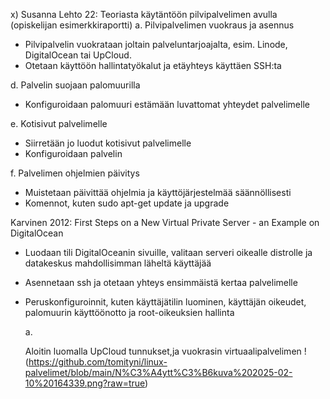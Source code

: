 x) 
Susanna Lehto 22: Teoriasta käytäntöön pilvipalvelimen avulla (opiskelijan esimerkkiraportti)
  a. Pilvipalvelimen vuokraus ja asennus
  - Pilvipalvelin vuokrataan joltain palveluntarjoajalta, esim. Linode, DigitalOcean tai UpCloud.
  - Otetaan käyttöön hallintatyökalut ja etäyhteys käyttäen SSH:ta
  
  d. Palvelin suojaan palomuurilla
  - Konfiguroidaan palomuuri estämään luvattomat yhteydet palvelimelle

  e. Kotisivut palvelimelle
  - Siirretään jo luodut kotisivut palvelimelle
  - Konfiguroidaan palvelin

  f. Palvelimen ohjelmien päivitys
  - Muistetaan päivittää ohjelmia ja käyttöjärjestelmää säännöllisesti
  - Komennot, kuten sudo apt-get update ja upgrade


Karvinen 2012: First Steps on a New Virtual Private Server - an Example on DigitalOcean    

- Luodaan tili DigitalOceanin sivuille, valitaan serveri oikealle distrolle ja datakeskus mahdollisimman läheltä käyttäjää
- Asennetaan ssh ja otetaan yhteys ensimmäistä kertaa palvelimelle
- Peruskonfiguroinnit, kuten käyttäjätilin luominen, käyttäjän oikeudet, palomuurin käyttöönotto ja root-oikeuksien hallinta

  a.

  Aloitin luomalla UpCloud tunnukset,ja vuokrasin virtuaalipalvelimen
!(https://github.com/tomityni/linux-palvelimet/blob/main/N%C3%A4ytt%C3%B6kuva%202025-02-10%20164339.png?raw=true)
